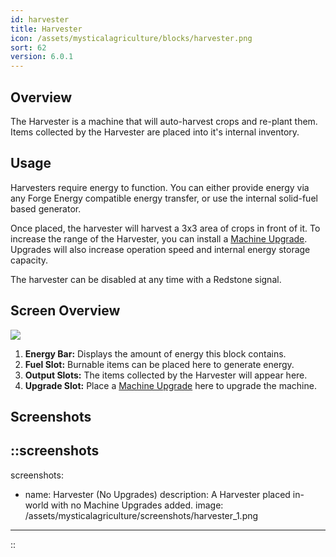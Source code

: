 ```yaml
---
id: harvester
title: Harvester
icon: /assets/mysticalagriculture/blocks/harvester.png
sort: 62
version: 6.0.1
---
```


## Overview

The Harvester is a machine that will auto-harvest crops and re-plant them. Items collected by the Harvester are placed into it's internal inventory.

## Usage

Harvesters require energy to function. You can either provide energy via any Forge Energy compatible energy transfer, or use the internal solid-fuel based generator.

Once placed, the harvester will harvest a 3x3 area of crops in front of it. To increase the range of the Harvester, you can install a [Machine Upgrade](../items/machine-upgrades.md). Upgrades will also increase operation speed and internal energy storage capacity.

The harvester can be disabled at any time with a Redstone signal.

## Screen Overview

![](/assets/mysticalagriculture/screens/harvester_screen.png)

1. **Energy Bar:** Displays the amount of energy this block contains.
2. **Fuel Slot:** Burnable items can be placed here to generate energy.
3. **Output Slots:** The items collected by the Harvester will appear here.
4. **Upgrade Slot:** Place a [Machine Upgrade](../items/machine-upgrades.md) here to upgrade the machine.

## Screenshots

::screenshots
---
screenshots:
  - name: Harvester (No Upgrades)
    description: A Harvester placed in-world with no Machine Upgrades added.
    image: /assets/mysticalagriculture/screenshots/harvester_1.png
---
::
